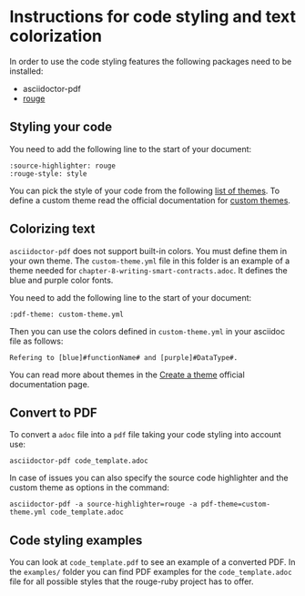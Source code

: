 # Instructions for code styling and text colorization

In order to use the code styling features the following packages need to be installed: 
* asciidoctor-pdf
* [rouge](https://docs.asciidoctor.org/asciidoctor/latest/syntax-highlighting/rouge/#install-rouge)

## Styling your code 

You need to add the following line to the start of your document:
```
:source-highlighter: rouge
:rouge-style: style
```

You can pick the style of your code from the following [list of themes](https://github.com/rouge-ruby/rouge/tree/master/lib/rouge/themes).
To define a custom theme read the official documentation for [custom themes](https://docs.asciidoctor.org/pdf-converter/latest/theme/source-highlighting-theme/#define-a-custom-highlighting-theme).

## Colorizing text 

`asciidoctor-pdf` does not support built-in colors. You must define them in your own theme. The `custom-theme.yml` file in this folder is an example of a theme needed for `chapter-8-writing-smart-contracts.adoc`. It defines the blue and purple color fonts.  

You need to add the following line to the start of your document:
```
:pdf-theme: custom-theme.yml
```

Then you can use the colors defined in `custom-theme.yml` in your asciidoc file as follows:
``` 
Refering to [blue]#functionName# and [purple]#DataType#. 
```

You can read more about themes in the [Create a theme](https://docs.asciidoctor.org/pdf-converter/latest/theme/create-theme/) official documentation page. 

## Convert to PDF 

To convert a `adoc` file into a `pdf` file taking your code styling into account use:
```
asciidoctor-pdf code_template.adoc
```

In case of issues you can also specify the source code highlighter and the custom 
theme as options in the command: 
```
asciidoctor-pdf -a source-highlighter=rouge -a pdf-theme=custom-theme.yml code_template.adoc
```

## Code styling examples  

You can look at `code_template.pdf` to see an example of a converted PDF. In the `examples/` folder you can find PDF examples for the `code_template.adoc` file for all possible styles that the rouge-ruby project has to offer. 
